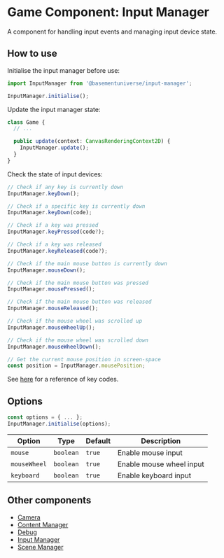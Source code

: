 # Game Component: Input Manager

A component for handling input events and managing input device state.

## How to use

Initialise the input manager before use:

```ts
import InputManager from '@basementuniverse/input-manager';

InputManager.initialise();
```

Update the input manager state:

```ts
class Game {
  // ...

  public update(context: CanvasRenderingContext2D) {
    InputManager.update();
  }
}
```

Check the state of input devices:

```ts
// Check if any key is currently down
InputManager.keyDown();

// Check if a specific key is currently down
InputManager.keyDown(code);

// Check if a key was pressed
InputManager.keyPressed(code?);

// Check if a key was released
InputManager.keyReleased(code?);

// Check if the main mouse button is currently down
InputManager.mouseDown();

// Check if the main mouse button was pressed
InputManager.mousePressed();

// Check if the main mouse button was released
InputManager.mouseReleased();

// Check if the mouse wheel was scrolled up
InputManager.mouseWheelUp();

// Check if the mouse wheel was scrolled down
InputManager.mouseWheelDown();

// Get the current mouse position in screen-space
const position = InputManager.mousePosition;
```

See [here](https://developer.mozilla.org/en-US/docs/Web/API/KeyboardEvent/code) for a reference of key codes.

## Options

```ts
const options = { ... };
InputManager.initialise(options);
```

| Option | Type | Default | Description |
| --- | --- | --- | --- |
| `mouse` | `boolean` | `true` | Enable mouse input |
| `mouseWheel` | `boolean` | `true` | Enable mouse wheel input |
| `keyboard` | `boolean` | `true` | Enable keyboard input |

## Other components

* [Camera](https://www.npmjs.com/package/@basementuniverse/camera)
* [Content Manager](https://www.npmjs.com/package/@basementuniverse/content-manager)
* [Debug](https://www.npmjs.com/package/@basementuniverse/debug)
* [Input Manager](https://www.npmjs.com/package/@basementuniverse/input-manager)
* [Scene Manager](https://www.npmjs.com/package/@basementuniverse/scene-manager)
